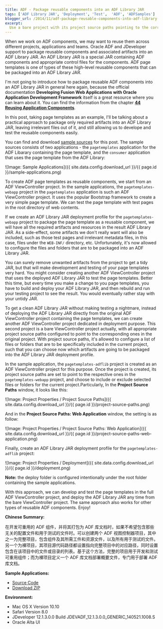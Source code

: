 ```yaml
---
title: ADF - Package reusable components into an ADF Library JAR
tags: ['ADF Library JAR', 'Deployment', 'Test',  'ADF', 'ADFSamples']
blogger_url: /2014/11/adf-package-reusable-components-into-adf-library-jar.html
excerpt: 
  Use a bare project with its project source paths pointing to the corresponding ones in the orginal project, to deploy a clean ADF Library JAR with only relevant artifacts selected by including or excluding artifacts in the bare project, making testing of reusable components as easy as usual. 
---
```

When we work on ADF components, we may want to reuse them across different projects, applications and teams. Oracle ADF and JDeveloper support to package reusable components and associated artifacts into an ADF Library JAR. An ADF Library JAR is a special JAR containing ADF components and appropriate control files for the components. ADF page templates is one of types of these high-level reusable components that can be packaged into an ADF Library JAR.

I'm not going to introduce how to package reusable ADF components into an ADF Library JAR in general here again, because the official documentation **Developing Fusion Web Applications with Oracle Application Development Framework** itself is a great resource where you can learn about it. You can find the information from the chapter [**44 Reusing Application Components**](https://docs.oracle.com/middleware/1213/adf/develop/adf-web-component-reuse.htm#ADFFD1845).

In this post, taking page templates as an example, I'll be talking about a practical approach to package only required artifacts into an ADF Library JAR, leaving irrelevant files out of it, and still allowing us to develope and test the reusable components easily.

You can find and download [sample sources](https://github.com/adfsamples/PageTemplateADFLibrary) for this post. The sample sources consists of two applications - the `pagetemplates` application for the ADF Libarary containing the page template, and the `consumer` application that uses the page template from the ADF Library: 

![Image: Sample Applications]({{ site.data.config.download_url }}/{{ page.id }}/sample-applications.png)

To create ADF page templates as reusable components, we start from an ADF ViewController project. In the sample applications, the `pagetemplates-webapp` project in the `pagetemplates` application is such an ADF ViewController project. It uses the popular Bootstrap framework to create a very simple page template. We can test the page template with test pages in the root directory of web contents.

If we create an ADF Library JAR deployment profile for the `pagetemplates-webapp` project to package the page template as a reusable component, we will have all the required artifacts and resources in the result ADF Library JAR. As a side-effect, some artifacts we don't really want will also be included, such as those test pages and irrelevant metadata files, in this case, files under the `WEB-INF/` directory, etc. Unfortunately, it's now allowed to configure the files and folders that are to be packaged into an ADF Library JAR.

You can surely remove unwanted artifacts from the project to get a tidy JAR, but that will make development and testing of your page templates very hard. You might consider creating another ADF ViewController project that uses the deployed ADF Library JAR to test the page templates. Better this time, but every time you make a change to you page templates, you have to build and deploy your ADF Library JAR, and then rebuild and run your testing project to see the result. You would eventually rather stay with your untidy JAR.

To get a clean ADF Library JAR without making testing a nightmare, instead of deploying the ADF Library JAR directly from the original ADF ViewController project containing the page templates, we can create another ADF ViewController project dedicated in deployment purpose. This second project is a bare ViewController project actually, with all appropriate project source paths configured to point to the corresponding ones in the original project. With project source paths, it's allowed to configure a list of files or folders that are to be specifically included in the current project, such that you can choose now which artifacts are going to be packaged into the ADF Library JAR deployment profile.

In the sample application, the `pagetemplates-adflib` project is created as an ADF ViewController project for this purpose. Once the project is created, its project source paths are set to point to the respective ones in the `pagetemplates-webapp` project, and choose to include or exclude selected files or folders for the current project.Particularly, In the **Project Source Paths** window, it looks like this:

![Image: Project Properties / Project Source Paths]({{ site.data.config.download_url }}/{{ page.id }}/project-source-paths.png)

And in the **Project Source Paths: Web Application** window, the setting is as follow:

![Image: Project Properties / Project Source Paths: Web Application]({{ site.data.config.download_url }}/{{ page.id }}/project-source-paths-web-application.png)

Finally, create an ADF Library JAR deployment profile for the `pagetemplates-adflib` project:

![Image: Project Properties / Deployment]({{ site.data.config.download_url }}/{{ page.id }}/deployment.png)

**Note:** the deploy folder is configured intentionally under the root folder containing the sample applications.

With this approach, we can develop and test the page templates in the full ADF ViewController project, and deploy the ADF Library JAR any time from the bare ViewController project. The same approach also works for other types of reusable ADF components. Enjoy!

**Chinese Summary:** 

在开发可重用的 ADF 组件，并将其打包为 ADF 库文档时，如果不希望包含那些无关的配置文件和用于测试的文件时。可以创建两个 ADF 视图控制器项目，其中之一为完整项目，包含组件及其所需工件和资源文件，以及所有用于测试的文件。另一个为裸项目，其项目源代码路径都设置指向完整项目中的对应路径，同时设置包含在该项目中的文件或目录的列表。基于这个方法，完整的项目用于开发和测试可重用组件；而为裸项目定义一个 ADF 库文档部署概要文件，专门用于部署 ADF 库文档。

**Sample Applications:**

* [Source Code](https://github.com/adfsamples/PageTemplateADFLibrary)
* [Download ZIP](https://github.com/adfsamples/PageTemplateADFLibrary/archive/master.zip)

**Environment:**

* Mac OS X Version 10.10
* Safari Version 8.0
* JDeveloper 12.1.3.0.0 Build JDEVADF_12.1.3.0.0_GENERIC_140521.1008.S
* Oracle Alta UI
